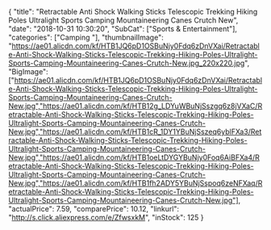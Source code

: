 {
	"title": "Retractable Anti Shock Walking Sticks Telescopic Trekking Hiking Poles Ultralight Sports Camping Mountaineering Canes Crutch New",
	"date": "2018-10-31 10:30:20",
	"SubCat": ["Sports & Entertainment"],
	"categories": ["Camping "],
	"thumbnailImage": "https://ae01.alicdn.com/kf/HTB1JQ6pD1OSBuNjy0Fdq6zDnVXai/Retractable-Anti-Shock-Walking-Sticks-Telescopic-Trekking-Hiking-Poles-Ultralight-Sports-Camping-Mountaineering-Canes-Crutch-New.jpg_220x220.jpg",
	"BigImage": ["https://ae01.alicdn.com/kf/HTB1JQ6pD1OSBuNjy0Fdq6zDnVXai/Retractable-Anti-Shock-Walking-Sticks-Telescopic-Trekking-Hiking-Poles-Ultralight-Sports-Camping-Mountaineering-Canes-Crutch-New.jpg","https://ae01.alicdn.com/kf/HTB12g_LDYuWBuNjSszgq6z8jVXaC/Retractable-Anti-Shock-Walking-Sticks-Telescopic-Trekking-Hiking-Poles-Ultralight-Sports-Camping-Mountaineering-Canes-Crutch-New.jpg","https://ae01.alicdn.com/kf/HTB1cR_1DY1YBuNjSszeq6yblFXa3/Retractable-Anti-Shock-Walking-Sticks-Telescopic-Trekking-Hiking-Poles-Ultralight-Sports-Camping-Mountaineering-Canes-Crutch-New.jpg","https://ae01.alicdn.com/kf/HTB1oeLtDYGYBuNjy0Foq6AiBFXa4/Retractable-Anti-Shock-Walking-Sticks-Telescopic-Trekking-Hiking-Poles-Ultralight-Sports-Camping-Mountaineering-Canes-Crutch-New.jpg","https://ae01.alicdn.com/kf/HTB1fh2ADY5YBuNjSspoq6zeNFXaq/Retractable-Anti-Shock-Walking-Sticks-Telescopic-Trekking-Hiking-Poles-Ultralight-Sports-Camping-Mountaineering-Canes-Crutch-New.jpg"],
	"actualPrice": 7.59,
	"comparePrice": 10.12,
	"linkurl": "http://s.click.aliexpress.com/e/ZfwsxkM",
	"inStock": 125
}
